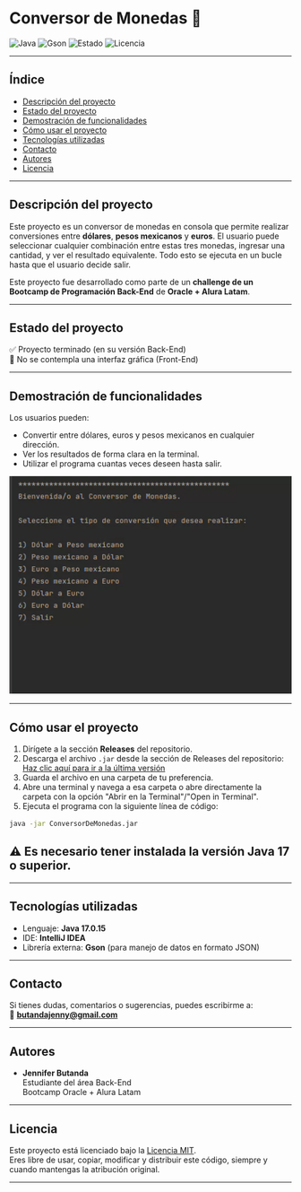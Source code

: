 # Conversor de Monedas 💱

![Java](https://img.shields.io/badge/Java-17-orange)
![Gson](https://img.shields.io/badge/Gson-Library-blue)
![Estado](https://img.shields.io/badge/Estado-Terminado-brightgreen)
![Licencia](https://img.shields.io/badge/Licencia-MIT-lightgrey)

---

## Índice

- [Descripción del proyecto](#descripción-del-proyecto)
- [Estado del proyecto](#estado-del-proyecto)
- [Demostración de funcionalidades](#demostración-de-funcionalidades)
- [Cómo usar el proyecto](#cómo-usar-el-proyecto)
- [Tecnologías utilizadas](#tecnologías-utilizadas)
- [Contacto](#contacto)
- [Autores](#autores)
- [Licencia](#licencia)

---

## Descripción del proyecto

Este proyecto es un conversor de monedas en consola que permite realizar conversiones entre **dólares**, **pesos mexicanos** y **euros**. El usuario puede seleccionar cualquier combinación entre estas tres monedas, ingresar una cantidad, y ver el resultado equivalente. Todo esto se ejecuta en un bucle hasta que el usuario decide salir.

Este proyecto fue desarrollado como parte de un **challenge de un Bootcamp de Programación Back-End** de **Oracle + Alura Latam**.

---

## Estado del proyecto

✅ Proyecto terminado (en su versión Back-End)  
🚫 No se contempla una interfaz gráfica (Front-End)

---

## Demostración de funcionalidades

Los usuarios pueden:

- Convertir entre dólares, euros y pesos mexicanos en cualquier dirección.
- Ver los resultados de forma clara en la terminal.
- Utilizar el programa cuantas veces deseen hasta salir.

![Demostración del programa](assets/demoCM.gif)

---

## Cómo usar el proyecto

1. Dirígete a la sección **Releases** del repositorio.
2. Descarga el archivo `.jar` desde la sección de Releases del repositorio: [Haz clic aquí para ir a la última versión](https://github.com/JenniferButanda/ConversorDeMonedas/releases/tag/v1.0.0)
3. Guarda el archivo en una carpeta de tu preferencia.
4. Abre una terminal y navega a esa carpeta o abre directamente la carpeta con la opción "Abrir en la Terminal"/"Open in Terminal".
5. Ejecuta el programa con la siguiente línea de código:
  ```bash
java -jar ConversorDeMonedas.jar
```

## ⚠️ Es necesario tener instalada la versión Java 17 o superior.
---

## Tecnologías utilizadas

- Lenguaje: **Java 17.0.15**
- IDE: **IntelliJ IDEA**
- Librería externa: **Gson** (para manejo de datos en formato JSON)

---

## Contacto

Si tienes dudas, comentarios o sugerencias, puedes escribirme a:  
📧 **butandajenny@gmail.com**

---

## Autores

- **Jennifer Butanda**  
  Estudiante del área Back-End  
  Bootcamp Oracle + Alura Latam

---

## Licencia

Este proyecto está licenciado bajo la [Licencia MIT]([https://opensource.org/licenses/MIT](https://github.com/JenniferButanda/ConversorDeMonedas/blob/main/LICENSE)).  
Eres libre de usar, copiar, modificar y distribuir este código, siempre y cuando mantengas la atribución original.

---

